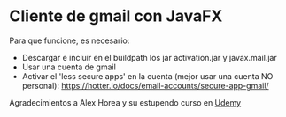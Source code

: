# Cliente de gmail con JavaFX
Para que funcione, es necesario:
* Descargar e incluir en el buildpath los jar activation.jar y javax.mail.jar
* Usar una cuenta de gmail 
* Activar el 'less secure apps' en la cuenta (mejor usar una cuenta NO personal): https://hotter.io/docs/email-accounts/secure-app-gmail/


Agradecimientos a Alex Horea y su estupendo curso en [Udemy](https://www.udemy.com/course/advanced-programming-with-javafx-build-an-email-client/)